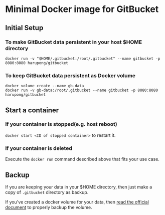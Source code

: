 # Minimal Docker image for GitBucket

## Initial Setup
### To make GitBucket data persistent in your host $HOME directory

```
docker run -v "$HOME/.gitbucket:/root/.gitbucket" --name gitbucket -p 8080:8080 harupong/gitbucket 
```

### To keep GitBucket data persistent as Docker volume

```
docker volume create --name gb-data
docker run -v gb-data:/root/.gitbucket --name gitbucket -p 8080:8080 harupong/gitbucket 
```

## Start a container
### If your container is stopped(e.g. host reboot)

`docker start <ID of stopped container>` to restart it.

### If your container is deleted

Execute the `docker run` command described above that fits your use case.

## Backup 

If you are keeping your data in your $HOME directory, then just make a copy of `.gitbucket` directory as backup.

If you've created a docker volume for your data, then [read the official document](https://docs.docker.com/engine/userguide/containers/dockervolumes/) to properly backup the volume.
